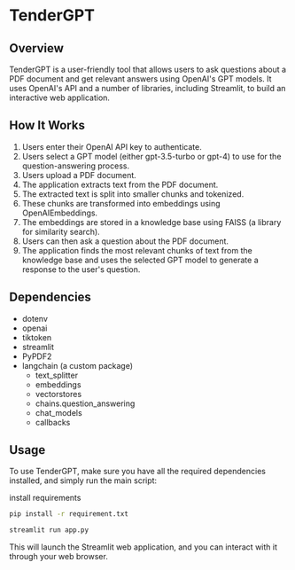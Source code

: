 # TenderGPT

## Overview

TenderGPT is a user-friendly tool that allows users to ask questions about a PDF document and get relevant answers using OpenAI's GPT models. It uses OpenAI's API and a number of libraries, including Streamlit, to build an interactive web application.

## How It Works

1. Users enter their OpenAI API key to authenticate.
2. Users select a GPT model (either gpt-3.5-turbo or gpt-4) to use for the question-answering process.
3. Users upload a PDF document.
4. The application extracts text from the PDF document.
5. The extracted text is split into smaller chunks and tokenized.
6. These chunks are transformed into embeddings using OpenAIEmbeddings.
7. The embeddings are stored in a knowledge base using FAISS (a library for similarity search).
8. Users can then ask a question about the PDF document.
9. The application finds the most relevant chunks of text from the knowledge base and uses the selected GPT model to generate a response to the user's question.

## Dependencies

- dotenv
- openai
- tiktoken
- streamlit
- PyPDF2
- langchain (a custom package)
  - text_splitter
  - embeddings
  - vectorstores
  - chains.question_answering
  - chat_models
  - callbacks

## Usage

To use TenderGPT, make sure you have all the required dependencies installed, and simply run the main script:

install requirements

```bash
pip install -r requirement.txt
```

```bash
streamlit run app.py
```

This will launch the Streamlit web application, and you can interact with it through your web browser.
